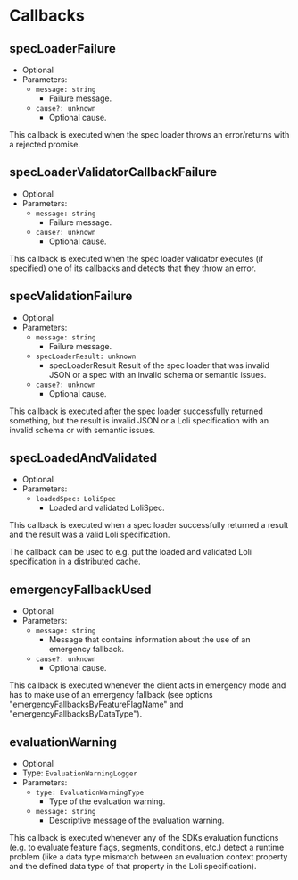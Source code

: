 # Callbacks

## specLoaderFailure

- Optional
- Parameters:
  - `message: string`
    - Failure message.
  - `cause?: unknown`
    - Optional cause.

This callback is executed when the spec loader throws an error/returns
with a rejected promise.

## specLoaderValidatorCallbackFailure

- Optional
- Parameters:
  - `message: string`
    - Failure message.
  - `cause?: unknown`
    - Optional cause.

This callback is executed when the spec loader validator
executes (if specified) one of its callbacks and detects that they
throw an error.

## specValidationFailure

- Optional
- Parameters:
    - `message: string`
      - Failure message.
    - `specLoaderResult: unknown`
      - specLoaderResult Result of the spec loader that was invalid JSON or a spec with an invalid schema or semantic issues.
    - `cause?: unknown`
      - Optional cause.

This callback is executed after the spec loader successfully returned
something, but the result is invalid JSON or a Loli specification with
an invalid schema or with semantic issues.

## specLoadedAndValidated

- Optional
- Parameters:
    - `loadedSpec: LoliSpec`
      - Loaded and validated LoliSpec.

This callback is executed when a spec loader successfully returned a result
and the result was a valid Loli specification.

The callback can be used to e.g. put the loaded and validated Loli specification
in a distributed cache.

## emergencyFallbackUsed

- Optional
- Parameters:
  - `message: string`
    - Message that contains information about the use of an emergency fallback.
  - `cause?: unknown`
    - Optional cause.

This callback is executed whenever the client acts in emergency mode
and has to make use of an emergency fallback (see options
"emergencyFallbacksByFeatureFlagName" and "emergencyFallbacksByDataType").

## evaluationWarning

- Optional
- Type: `EvaluationWarningLogger`
- Parameters:
  - `type: EvaluationWarningType`
    - Type of the evaluation warning.
  - `message: string`
    - Descriptive message of the evaluation warning.

This callback is executed whenever any of the SDKs evaluation functions
(e.g. to evaluate feature flags, segments, conditions, etc.) detect
a runtime problem (like a data type mismatch between an evaluation context
property and the defined data type of that property in the Loli specification).
